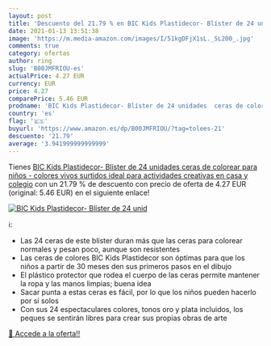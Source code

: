 ```yaml
---
layout: post
title: 'Descuento del 21.79 % en BIC Kids Plastidecor- Blíster de 24 unid'
date: 2021-01-13 13:51:38
image: 'https://m.media-amazon.com/images/I/51kgDFjX1sL._SL200_.jpg'
comments: true
category: ofertas
author: ring
slug: 'B00JMFRIOU-es'
actualPrice: 4.27 EUR
currency: EUR
price: 4.27
comparePrice: 5.46 EUR
prodname: 'BIC Kids Plastidecor- Blíster de 24 unidades  ceras de colorear para niños - colores vivos surtidos  ideal para actividades creativas en casa y colegio'
country: 'es'
flag: '🇪🇸'
buyurl: 'https://www.amazon.es/dp/B00JMFRIOU/?tag=tolees-21'
descuento: '21.79'
average: '3.941999999999999'
---
```


Tienes [BIC Kids Plastidecor- Blíster de 24 unidades  ceras de colorear para niños - colores vivos surtidos  ideal para actividades creativas en casa y colegio](https://www.amazon.es/dp/B00JMFRIOU/?tag=tolees-21) con un 21.79 % de descuento con precio de oferta de 4.27 EUR (original: 5.46 EUR) en el siguiente enlace!

[![BIC Kids Plastidecor- Blíster de 24 unid](https://m.media-amazon.com/images/I/51kgDFjX1sL._SL200_.jpg)](https://www.amazon.es/dp/B00JMFRIOU/?tag=tolees-21)

ℹ️:

- Las 24 ceras de este blíster duran más que las ceras para colorear normales y pesan poco, aunque son resistentes
- Las ceras de colores BIC Kids Plastidecor son óptimas para que los niños a partir de 30 meses den sus primeros pasos en el dibujo
- El plástico protector que rodea el cuerpo de las ceras permite mantener la ropa y las manos limpias; buena idea
- Sacar punta a estas ceras es fácil, por lo que los niños pueden hacerlo por sí solos
- Con sus 24 espectaculares colores, tonos oro y plata incluidos, los peques se sentirán libres para crear sus propias obras de arte

[🛒 Accede a la oferta!!](https://www.amazon.es/dp/B00JMFRIOU/?tag=tolees-21)
